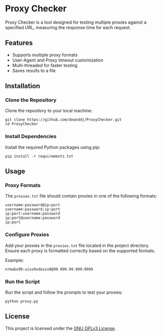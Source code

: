 # Proxy Checker
Proxy Checker is a tool designed for testing multiple proxies against a specified URL, measuring the response time for each request.

## Features
- Supports multiple proxy formats
- User-Agent and Proxy timeout customization
- Multi-threaded for faster testing
- Saves results to a file

## Installation
### Clone the Repository
Clone the repository to your local machine:
```
git clone https://github.com/deanddj/ProxyChecker.git
cd ProxyChecker
```

### Install Dependencies
Install the required Python packages using pip:
```
pip install -r requirements.txt
```
## Usage
### Proxy Formats
The `proxies.txt` file should contain proxies in one of the following formats:

```
username:password@ip:port
username:password:ip:port
ip:port:username:password
ip:port@username:password
ip:port
```

### Configure Proxies
Add your proxies in the `proxies.txt` file located in the project directory.              
Ensure each proxy is formatted correctly based on the supported formats.

Example:
```
nrmabx99:uixx9xdoszu9@99.999.99.999:9999
```

### Run the Script
Run the script and follow the prompts to test your proxies:
```
python proxy.py
```
## License
This project is licensed under the [GNU GPLv3 License](LICENSE).
